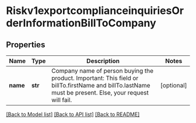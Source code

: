# Riskv1exportcomplianceinquiriesOrderInformationBillToCompany

## Properties
Name | Type | Description | Notes
------------ | ------------- | ------------- | -------------
**name** | **str** | Company name of person buying the product. Important: This field or billTo.firstName and billTo.lastName must be present. Else, your request will fail.  | [optional] 

[[Back to Model list]](../README.md#documentation-for-models) [[Back to API list]](../README.md#documentation-for-api-endpoints) [[Back to README]](../README.md)


